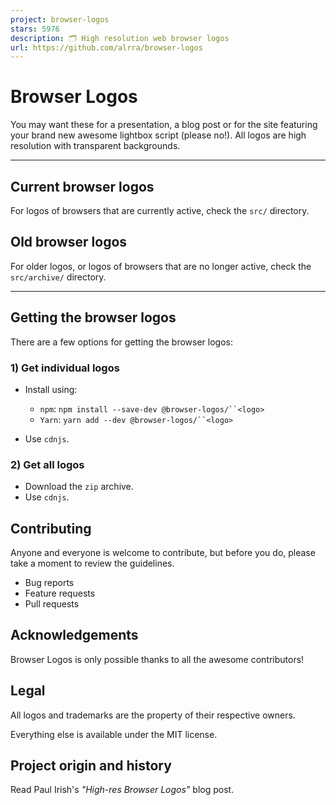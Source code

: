 ```yaml
---
project: browser-logos
stars: 5976
description: 🗂 High resolution web browser logos
url: https://github.com/alrra/browser-logos
---
```


Browser Logos
=============

You may want these for a presentation, a blog post or for the site featuring your brand new awesome lightbox script (please no!). All logos are high resolution with transparent backgrounds.

* * *

Current browser logos
---------------------

For logos of browsers that are currently active, check the `src/` directory.

Old browser logos
-----------------

For older logos, or logos of browsers that are no longer active, check the `src/archive/` directory.

* * *

Getting the browser logos
-------------------------

There are a few options for getting the browser logos:

### 1) Get individual logos

-   Install using:
    
    -   `npm`: `npm install --save-dev @browser-logos/``<logo>`
    -   `Yarn`: `yarn add --dev @browser-logos/``<logo>`
-   Use `cdnjs`.
    

### 2) Get all logos

-   Download the `zip` archive.
-   Use `cdnjs`.

Contributing
------------

Anyone and everyone is welcome to contribute, but before you do, please take a moment to review the guidelines.

-   Bug reports
-   Feature requests
-   Pull requests

Acknowledgements
----------------

Browser Logos is only possible thanks to all the awesome contributors!

Legal
-----

All logos and trademarks are the property of their respective owners.

Everything else is available under the MIT license.

Project origin and history
--------------------------

Read Paul Irish's _"High-res Browser Logos"_ blog post.
